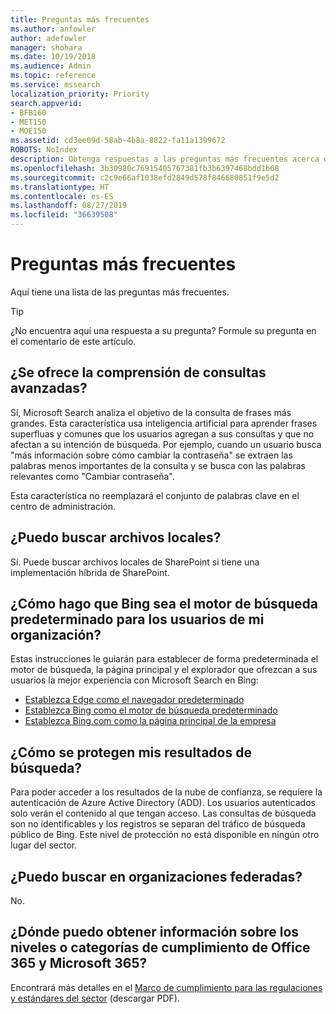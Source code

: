 ```yaml
---
title: Preguntas más frecuentes
ms.author: anfowler
author: adefowler
manager: shohara
ms.date: 10/19/2018
ms.audience: Admin
ms.topic: reference
ms.service: mssearch
localization_priority: Priority
search.appverid:
- BFB160
- MET150
- MOE150
ms.assetid: cd3ee09d-58ab-4b8a-8822-fa11a1399672
ROBOTS: NoIndex
description: Obtenga respuestas a las preguntas más frecuentes acerca de la búsqueda empresarial y Microsoft Search
ms.openlocfilehash: 3b30980c76915405767381fb3b6397468bdd1b68
ms.sourcegitcommit: c2c9e66af1038efd2849d578f846680851f9e5d2
ms.translationtype: HT
ms.contentlocale: es-ES
ms.lasthandoff: 08/27/2019
ms.locfileid: "36639508"
---
```

# <a name="frequently-asked-questions"></a>Preguntas más frecuentes

Aquí tiene una lista de las preguntas más frecuentes.

> [!TIP]
> ¿No encuentra aquí una respuesta a su pregunta? Formule su pregunta en el comentario de este artículo.

## <a name="is-advanced-query-understanding-supported"></a>¿Se ofrece la comprensión de consultas avanzadas?

Sí, Microsoft Search analiza el objetivo de la consulta de frases más grandes. Esta característica usa inteligencia artificial para aprender frases superfluas y comunes que los usuarios agregan a sus consultas y que no afectan a su intención de búsqueda. Por ejemplo, cuando un usuario busca "más información sobre cómo cambiar la contraseña" se extraen las palabras menos importantes de la consulta y se busca con las palabras relevantes como "Cambiar contraseña".
  
Esta característica no reemplazará el conjunto de palabras clave en el centro de administración.
  
## <a name="can-you-search-for-files-on-premises"></a>¿Puedo buscar archivos locales?

Sí. Puede buscar archivos locales de SharePoint si tiene una implementación híbrida de SharePoint.
  
## <a name="how-do-i-make-bing-the-default-search-engine-for-people-in-my-org"></a>¿Cómo hago que Bing sea el motor de búsqueda predeterminado para los usuarios de mi organización?

Estas instrucciones le guiarán para establecer de forma predeterminada el motor de búsqueda, la página principal y el explorador que ofrezcan a sus usuarios la mejor experiencia con Microsoft Search en Bing:

- [Establezca Edge como el navegador predeterminado](set-default-browser.md)
- [Establezca Bing como el motor de búsqueda predeterminado](set-default-search-engine.md)
- [Establezca Bing.com como la página principal de la empresa](set-default-homepage.md)

  
## <a name="how-are-my-search-results-protected"></a>¿Cómo se protegen mis resultados de búsqueda?

Para poder acceder a los resultados de la nube de confianza, se requiere la autenticación de Azure Active Directory (ADD). Los usuarios autenticados solo verán el contenido al que tengan acceso. Las consultas de búsqueda son no identificables y los registros se separan del tráfico de búsqueda público de Bing. Este nivel de protección no está disponible en ningún otro lugar del sector.

## <a name="can-i-search-across-federated-organizations"></a>¿Puedo buscar en organizaciones federadas?

No.

## <a name="where-can-i-get-info-about-office-365-and-microsoft-365-compliance-tiers-and-categories"></a>¿Dónde puedo obtener información sobre los niveles o categorías de cumplimiento de Office 365 y Microsoft 365?

Encontrará más detalles en el [Marco de cumplimiento para las regulaciones y estándares del sector](https://download.microsoft.com/download/B/2/7/B27B3EF3-8849-4C18-8BA4-5AD755728620/Compliance%20Framework_customer%20guidance.pdf) (descargar PDF).